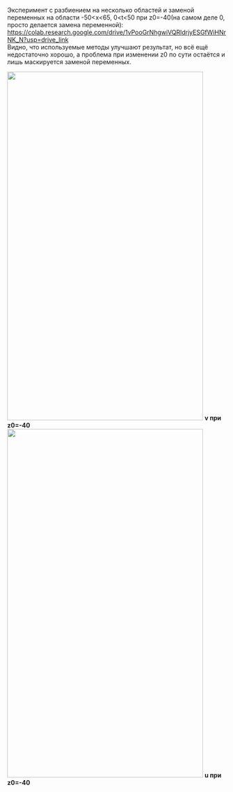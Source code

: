 Эксперимент с разбиением на несколько областей и заменой переменных на области -50<x<65, 0<t<50 при z0=-40(на самом деле 0, просто делается замена переменной): https://colab.research.google.com/drive/1vPooGrNhgwiVQRldrjyESGfWiHNrNK_N?usp=drive_link  
Видно, что используемые методы улучшают результат, но всё ещё недостаточно хорошо, а проблема при изменении z0 по сути остаётся и лишь маскируется заменой переменных.

<img src="https://github.com/mikhakuv/PINNs/blob/main/exp2_results_u.PNG" width="450" height="800"> <b>v при z0=-40</b>
<img src="https://github.com/mikhakuv/PINNs/blob/main/exp2_results_v.PNG" width="450" height="800"> <b>u при z0=-40</b>

